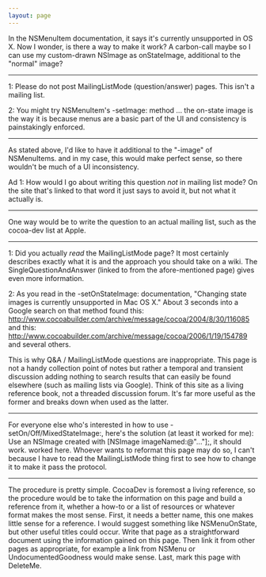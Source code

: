 ```yaml
---
layout: page
---
```


In the NSMenuItem documentation, it says it's currently unsupported in OS X. Now I wonder, is there a way to make it work? A carbon-call maybe so I can use my custom-drawn NSImage as onStateImage, additional to the "normal" image?

----

1: Please do not post MailingListMode (question/answer) pages. This isn't a mailing list.

2: You might try NSMenuItem's -setImage: method ... the on-state image is the way it is because menus are a basic part of the UI and consistency is painstakingly enforced.


----
As stated above, I'd like to have it additional to the "-image" of NSMenuItems. and in my case, this would make perfect sense, so there wouldn't be much of a UI inconsistency.

Ad 1: How would I go about writing this question _not_ in mailing list mode? On the site that's linked to that word it just says to avoid it, but not what it actually is.

----
One way would be to write the question to an actual mailing list, such as the cocoa-dev list at Apple.

----

1: Did you actually *read* the MailingListMode page? It most certainly describes exactly what it is and the approach you should take on a wiki. The SingleQuestionAndAnswer (linked to from the afore-mentioned page) gives even more information.

2: As you read in the     -setOnStateImage: documentation, "Changing state images is currently unsupported in Mac OS X."  About 3 seconds into a Google search on that method found this: http://www.cocoabuilder.com/archive/message/cocoa/2004/8/30/116085 and this: http://www.cocoabuilder.com/archive/message/cocoa/2006/1/19/154789 and several others. 

This is why Q&A / MailingListMode questions are inappropriate. This page is not a handy collection point of notes but rather a temporal and transient discussion adding nothing to search results that can easily be found elsewhere (such as mailing lists via Google). Think of this site as a living reference book, not a threaded discussion forum. It's far more useful as the former and breaks down when used as the latter.

----
For everyone else who's interested in how to use -setOn/Off/MixedStateImage:, here's the solution (at least it worked for me):
Use an NSImage created with [NSImage imageNamed:@"..."];, it should work. worked here.
Whoever wants to reformat this page may do so, I can't because I have to read the MailingListMode thing first to see how to change it to make it pass the protocol.

----
The procedure is pretty simple. CocoaDev is foremost a living reference, so the procedure would be to take the information on this page and build a reference from it, whether a how-to or a list of resources or whatever format makes the most sense. First, it needs a better name, this one makes little sense for a reference. I would suggest something like NSMenuOnState, but other useful titles could occur. Write that page as a straightforward document using the information gained on this page. Then link it from other pages as appropriate, for example a link from NSMenu or UndocumentedGoodness would make sense. Last, mark this page with DeleteMe.
